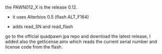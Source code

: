 the PAWN012_X is the release 0.12.

- it uses Alterbios 0.5  (flash ALT_F164)

- adds read_SN and read_flash


go to the official quadpawn jpa repo and download the latest release, I added also the getlicense.amx which reads the current serial number and license code from the flash. 
